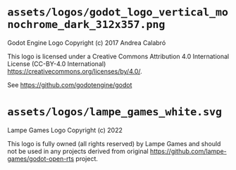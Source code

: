 # `assets/logos/godot_logo_vertical_monochrome_dark_312x357.png`

Godot Engine Logo Copyright (c) 2017 Andrea Calabró

This logo is licensed under a Creative Commons Attribution 4.0 International License (CC-BY-4.0 International) https://creativecommons.org/licenses/by/4.0/.

See https://github.com/godotengine/godot

# `assets/logos/lampe_games_white.svg`

Lampe Games Logo Copyright (c) 2022

This logo is fully owned (all rights reserved) by Lampe Games and should not be used in any projects derived from original https://github.com/lampe-games/godot-open-rts project.
